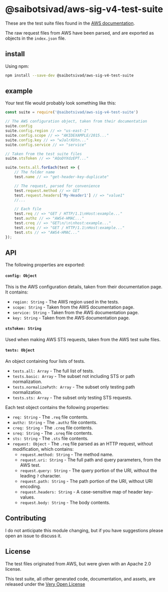 # @saibotsivad/aws-sig-v4-test-suite

These are the test suite files found in the [AWS documentation](https://docs.aws.amazon.com/general/latest/gr/signature-v4-test-suite.html).

The raw request files from AWS have been parsed, and are exported as objects in the `index.json` file.

## install

Using npm:

```bash
npm install --save-dev @saibotsivad/aws-sig-v4-test-suite
```

## example

Your test file would probably look something like this:

```js
const suite = require('@saibotsivad/aws-sig-v4-test-suite')

// The AWS configuration object, taken from their documentation
suite.config
suite.config.region // => "us-east-1"
suite.config.scope // => "AKIDEXAMPLE/2015..."
suite.config.key // => "wJalrXUtn..."
suite.config.service // => "service"

// Taken from the test suite files
suite.stsToken // => "AQoDYXdzEPT..."

suite.tests.all.forEach(test => {
	// The folder name
	test.name // => "get-header-key-duplicate"

	// The request, parsed for convenience
	test.request.method // => GET
	test.request.headers['My-Header1'] // => "value1"
	//...

	// Each file
	test.req // => "GET / HTTP/1.1\nHost:example..."
	test.authz // => "AWS4-HMAC..."
	test.creq // => "GET\n/\n\nhost:example..."
	test.sreq // => "GET / HTTP/1.1\nHost:example..."
	test.sts // => "AWS4-HMAC..."
});
```

## API

The following properties are exported:

#### `config: Object`

This is the AWS configuration details, taken from their documentation page. It contains:

* `region: String` - The AWS region used in the tests.
* `scope: String` - Taken from the AWS documentation page.
* `service: String` - Taken from the AWS documentation page.
* `key: String` - Taken from the AWS documentation page.

#### `stsToken: String`

Used when making AWS STS requests, taken from the AWS test suite files.

#### `tests: Object`

An object containing four lists of tests.

* `tests.all: Array` - The full list of tests.
* `tests.basic: Array` - The subset not including STS or path normalization.
* `tests.normalizePath: Array` - The subset only testing path normalization.
* `tests.sts: Array` - The subset only testing STS requests.

Each test object contains the following properties:

* `req: String` - The `.req` file contents.
* `authz: String` - The `.authz` file contents.
* `creq: String` - The `.creq` file contents.
* `sreq: String` - The `.sreq` file contents.
* `sts: String` - The `.sts` file contents.
* `request: Object` - The `.req` file parsed as an HTTP request, without modification, which contains:
	* `request.method: String` - The method name.
	* `request.uri: String` - The full path and query parameters, from the AWS test.
	* `request.query: String` - The query portion of the URI, without the leading `?` character.
	* `request.path: String` - The path portion of the URI, without URI encoding.
	* `request.headers: String` - A case-sensitive map of header key-values.
	* `request.body: String` - The body contents.

## Contributing

I do not anticipate this module changing, but if you have suggestions please open an issue to discuss it.

## License

The test files originated from AWS, but were given with an Apache 2.0 license.

This test suite, all other generated code, documentation, and assets, are released under the [Very Open License](http://veryopenlicense.com)

